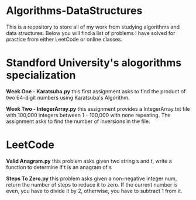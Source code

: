 # Algorithms-DataStructures
This is a repository to store all of my work from studying algorithms and data structures.
Below you will find a list of problems I have solved for practice from either LeetCode or online classes.

# Standford University's alogorithms specialization

**Week One - Karatsuba.py**
this first assignment asks to find the product of two 64-digit numbers using Karatsuba's Algorithm.

**Week Two - IntegerArray.py**
this assignment provides a IntegerArray.txt file with 100,000 integers between 1 - 100,000 with none repeating. The assignment asks to find the number of inversions in the file.

# LeetCode

**Valid Anagram.py**
this problem asks given two string s and t, write a function to determine if t is an anagram of s

**Steps To Zero.py**
this problem asks given a non-negative integer num, return the number of steps to reduce it to zero. If the current number is even, you have to divide it by 2, otherwise, you have to subtract 1 from it.
